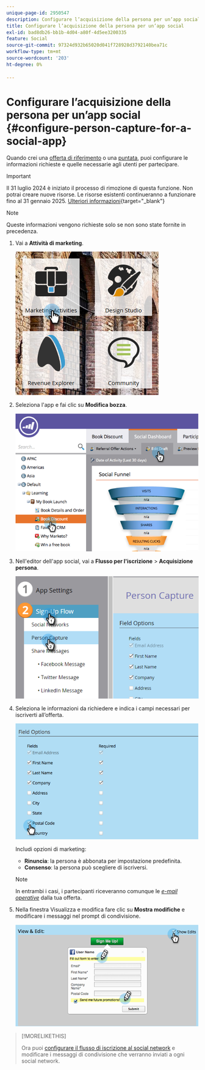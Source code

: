```yaml
---
unique-page-id: 2950547
description: Configurare l’acquisizione della persona per un’app social - Documentazione di Marketo - Documentazione del prodotto
title: Configurare l’acquisizione della persona per un’app social
exl-id: bad8db26-bb1b-4d04-a80f-4d5ee3200335
feature: Social
source-git-commit: 97324d932b65020d041f728928d3792140bea71c
workflow-type: tm+mt
source-wordcount: '203'
ht-degree: 0%

---
```


# Configurare l’acquisizione della persona per un’app social {#configure-person-capture-for-a-social-app}

Quando crei una [offerta di riferimento](/help/marketo/product-docs/demand-generation/social/referral-offers/create-a-referral-offer.md) o una [puntata](/help/marketo/product-docs/demand-generation/social/sweepstakes/create-sweepstakes.md), puoi configurare le informazioni richieste e quelle necessarie agli utenti per partecipare.

>[!IMPORTANT]
>
>Il 31 luglio 2024 è iniziato il processo di rimozione di questa funzione. Non potrai creare nuove risorse. Le risorse esistenti continueranno a funzionare fino al 31 gennaio 2025. [Ulteriori informazioni](https://nation.marketo.com/t5/employee-blogs/marketo-engage-social-features-deprecation/ba-p/351977){target="_blank"}

>[!NOTE]
>
>Queste informazioni vengono richieste solo se non sono state fornite in precedenza.

1. Vai a **Attività di marketing**.

   ![](assets/ma-2.png)

1. Seleziona l&#39;app e fai clic su **Modifica bozza**.

   ![](assets/image2014-9-22-10-3a57-3a57.png)

1. Nell&#39;editor dell&#39;app social, vai a **Flusso per l&#39;iscrizione** > **Acquisizione persona**.

   ![](assets/three-1.png)

1. Seleziona le informazioni da richiedere e indica i campi necessari per iscriverti all’offerta.

   ![](assets/image2014-9-22-10-58-24.png)

   Includi opzioni di marketing:

   * **Rinuncia**: la persona è abbonata per impostazione predefinita.
   * **Consenso**: la persona può scegliere di iscriversi.

   >[!NOTE]
   >
   >In entrambi i casi, i partecipanti riceveranno comunque le [_e-mail operative_](/help/marketo/product-docs/email-marketing/general/functions-in-the-editor/make-an-email-operational.md) dalla tua offerta.

1. Nella finestra Visualizza e modifica fare clic su **Mostra modifiche** e modificare i messaggi nel prompt di condivisione.

   ![](assets/image2014-9-22-11-3a2-3a56.png)

>[!MORELIKETHIS]
>
>Ora puoi [configurare il flusso di iscrizione al social network](/help/marketo/product-docs/demand-generation/social/configuring-social-actions/configure-social-sign-up-share-flow.md) e modificare i messaggi di condivisione che verranno inviati a ogni social network.
